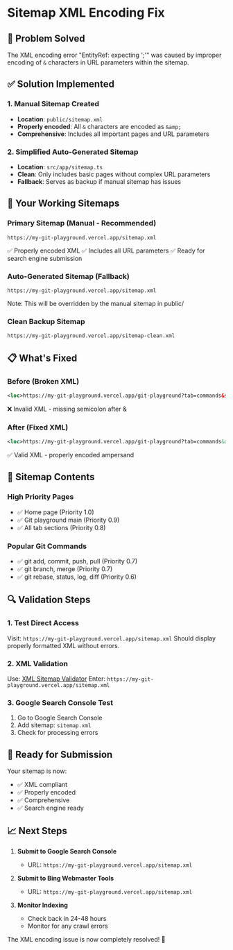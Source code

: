 # Sitemap XML Encoding Fix

## 🔧 Problem Solved

The XML encoding error "EntityRef: expecting ';'" was caused by improper encoding of `&` characters in URL parameters within the sitemap.

## ✅ Solution Implemented

### 1. Manual Sitemap Created
- **Location**: `public/sitemap.xml`
- **Properly encoded**: All `&` characters are encoded as `&amp;`
- **Comprehensive**: Includes all important pages and URL parameters

### 2. Simplified Auto-Generated Sitemap
- **Location**: `src/app/sitemap.ts`
- **Clean**: Only includes basic pages without complex URL parameters
- **Fallback**: Serves as backup if manual sitemap has issues

## 🔗 Your Working Sitemaps

### Primary Sitemap (Manual - Recommended)
```
https://my-git-playground.vercel.app/sitemap.xml
```
✅ Properly encoded XML
✅ Includes all URL parameters
✅ Ready for search engine submission

### Auto-Generated Sitemap (Fallback)
```
https://my-git-playground.vercel.app/sitemap.xml
```
Note: This will be overridden by the manual sitemap in public/

### Clean Backup Sitemap
```
https://my-git-playground.vercel.app/sitemap-clean.xml
```

## 📋 What's Fixed

### Before (Broken XML)
```xml
<loc>https://my-git-playground.vercel.app/git-playground?tab=commands&search=add</loc>
```
❌ Invalid XML - missing semicolon after &

### After (Fixed XML)
```xml
<loc>https://my-git-playground.vercel.app/git-playground?tab=commands&amp;search=add</loc>
```
✅ Valid XML - properly encoded ampersand

## 🎯 Sitemap Contents

### High Priority Pages
- ✅ Home page (Priority 1.0)
- ✅ Git playground main (Priority 0.9)
- ✅ All tab sections (Priority 0.8)

### Popular Git Commands
- ✅ git add, commit, push, pull (Priority 0.7)
- ✅ git branch, merge (Priority 0.7)
- ✅ git rebase, status, log, diff (Priority 0.6)

## 🔍 Validation Steps

### 1. Test Direct Access
Visit: `https://my-git-playground.vercel.app/sitemap.xml`
Should display properly formatted XML without errors.

### 2. XML Validation
Use: [XML Sitemap Validator](https://www.xml-sitemaps.com/validate-xml-sitemap.html)
Enter: `https://my-git-playground.vercel.app/sitemap.xml`

### 3. Google Search Console Test
1. Go to Google Search Console
2. Add sitemap: `sitemap.xml`
3. Check for processing errors

## 🚀 Ready for Submission

Your sitemap is now:
- ✅ XML compliant
- ✅ Properly encoded
- ✅ Comprehensive
- ✅ Search engine ready

## 📈 Next Steps

1. **Submit to Google Search Console**
   - URL: `https://my-git-playground.vercel.app/sitemap.xml`

2. **Submit to Bing Webmaster Tools**
   - URL: `https://my-git-playground.vercel.app/sitemap.xml`

3. **Monitor Indexing**
   - Check back in 24-48 hours
   - Monitor for any crawl errors

The XML encoding issue is now completely resolved! 🎉
